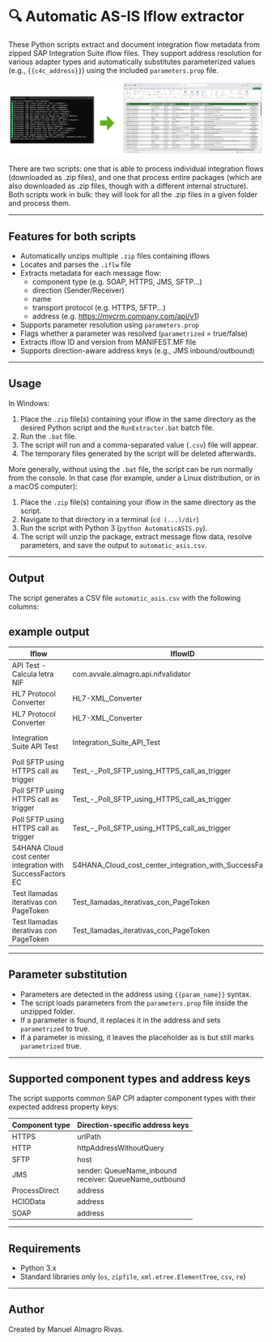 # 🔍 Automatic AS-IS Iflow extractor

These Python scripts extract and document integration flow metadata from zipped SAP Integration Suite iflow files. They support address resolution for various adapter types and automatically substitutes parameterized values (e.g., `{{c4c_address}}`) using the included `parameters.prop` file.

![Example of the script working and resulting file imported into Excel](https://github.com/malmriv/malmriv.github.io/blob/master/images/ScreenshotASIS.png?raw=true)

There are two scripts: one that is able to process individual integration flows (downloaded as .zip files), and one that process entire packages (which are also downloaded as .zip files, though with a different internal structure). Both scripts work in bulk: they will look for all the .zip files in a given folder and process them.

---

## Features for both scripts

- Automatically unzips multiple `.zip` files containing iflows  
- Locates and parses the `.iflw` file  
- Extracts metadata for each message flow:  
  - component type (e.g. SOAP, HTTPS, JMS, SFTP...)
  - direction  (Sender/Receiver)
  - name  
  - transport protocol (e.g. HTTPS, SFTP...)  
  - address (e.g. https://mycrm.company.com/api/v1)
- Supports parameter resolution using `parameters.prop`
- Flags whether a parameter was resolved (`parametrized` = true/false)
- Extracts iflow ID and version from MANIFEST.MF file
- Supports direction-aware address keys (e.g., JMS inbound/outbound)  

---

## Usage

In Windows:
1. Place the `.zip` file(s) containing your iflow in the same directory as the desired Python script and the `RunExtractor.bat` batch file.
2. Run the `.bat` file.
3. The script will run and a comma-separated value (`.csv`) file will appear.
4. The temporary files generated by the script will be deleted afterwards.

More generally, without using the `.bat` file, the script can be run normally from the console. In that case (for example, under a Linux distribution, or in a macOS computer):
1. Place the `.zip` file(s) containing your iflow in the same directory as the script.
2. Navigate to that directory in a terminal (`cd (...)/dir`)
3. Run the script with Python 3 (`python AutomaticASIS.py`).  
4. The script will unzip the package, extract message flow data, resolve parameters, and save the output to `automatic_asis.csv`.  
---

## Output

The script generates a CSV file `automatic_asis.csv` with the following columns:

## example output

| Iflow                                                      | IflowID                                                    | Version | ComponentType | TransportProtocol | Direction | AdapterName | Address                                                                               | Parametrized |
|------------------------------------------------------------|-------------------------------------------------------------|---------|----------------|--------------------|-----------|-------------|----------------------------------------------------------------------------------------|---------------|
| API Test - Calcula letra NIF                               | com.avvale.almagro.api.nifvalidator                        | 1.0.2   | SOAP           | HTTP               | Sender    | SOAP        | /almagro/API/NIF_Validator                                                            | False         |
| HL7 Protocol Converter                                     | HL7-XML_Converter                                          | 1.0.7   | HTTPS          | HTTPS              | Sender    | HTTPS       | /Almagro/HL7/XML2EDI                                                                  | False         |
| HL7 Protocol Converter                                     | HL7-XML_Converter                                          | 1.0.7   | HTTPS          | HTTPS              | Sender    | HTTPS       | /Almagro/HL7/EDI2XML                                                                  | False         |
| Integration Suite API Test                                 | Integration_Suite_API_Test                                 | 1.0.0   | HCIOData       | HTTP               | Receiver  | OData       | https://integration-suite-xxx.it-cpi024.cfapps.eu10-002.hana.ondemand.com/api/v1/| False         |
| Poll SFTP using HTTPS call as trigger                      | Test_-_Poll_SFTP_using_HTTPS_call_as_trigger               | 1.0.5   | HTTPS          | HTTPS              | Sender    | HTTPS       | /almagro/TestCallSFTP                                                                 | False         |
| Poll SFTP using HTTPS call as trigger                      | Test_-_Poll_SFTP_using_HTTPS_call_as_trigger               | 1.0.5   | HTTP           | HTTP               | Receiver  | HTTP        | https://testalmagro.requestcatcher.com/test                                           | False         |
| Poll SFTP using HTTPS call as trigger                      | Test_-_Poll_SFTP_using_HTTPS_call_as_trigger               | 1.0.5   | PollingSFTP    | SFTP               | Sender    | SFTP        |                                                                                        | False         |
| S4HANA Cloud cost center integration with SuccessFactors EC| S4HANA_Cloud_cost_center_integration_with_SuccessFactors_EC| 1.0.0   | HTTPS          | HTTPS              | Sender    | HTTPS       | /test/s4hana/ssff/costcenterreplicate                                                 | False         |
| Test llamadas iterativas con PageToken                     | Test_llamadas_iterativas_con_PageToken                     | 1.0.1   | HTTP           | HTTP               | Receiver  | HTTP        | http://dominio-inventado.com/api                                                      | False         |
| Test llamadas iterativas con PageToken                     | Test_llamadas_iterativas_con_PageToken                     | 1.0.1   | HTTP           | HTTP               | Receiver  | HTTP        | http://dominio-inventado.com/api                                                      | False         |


---

## Parameter substitution

- Parameters are detected in the address using `{{param_name}}` syntax.  
- The script loads parameters from the `parameters.prop` file inside the unzipped folder.  
- If a parameter is found, it replaces it in the address and sets `parametrized` to true.  
- If a parameter is missing, it leaves the placeholder as is but still marks `parametrized` true.  

---

## Supported component types and address keys

The script supports common SAP CPI adapter component types with their expected address property keys:

| Component type | Direction-specific address keys                    |
|----------------|---------------------------------------------------|
| HTTPS          | urlPath                                           |
| HTTP           | httpAddressWithoutQuery                           |
| SFTP           | host                                              |
| JMS            | sender: QueueName_inbound<br>receiver: QueueName_outbound |
| ProcessDirect  | address                                           |
| HCIOData       | address                                           |
| SOAP           | address                                           |

---

## Requirements

- Python 3.x  
- Standard libraries only (`os`, `zipfile`, `xml.etree.ElementTree`, `csv`, `re`)  

---

## Author

Created by Manuel Almagro Rivas.
